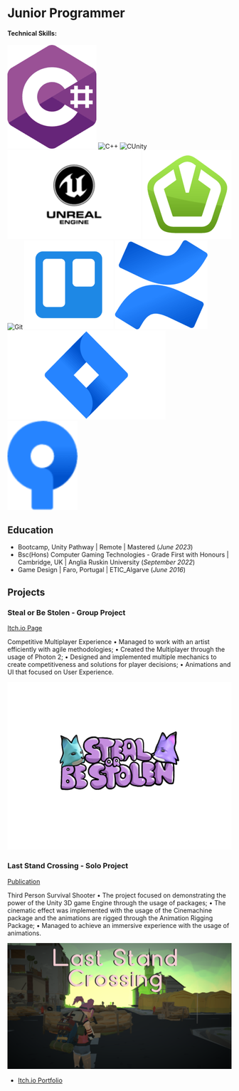 # Junior Programmer

#### Technical Skills:
![C#](/assets/img/csharp_logo.png)
![C++](/assets/img/cplusplus_logo_.png)
![CUnity](/assets/img/unity_logo_.png)
![Unreal Engine](/assets/img/unreal_engline_logo.png)
![SFML](/assets/img/sfml_logo.png)
![Git](/assets/img/github_logo.png)
![Trello](/assets/img/trello_logo.png)
![Confluence](/assets/img/confluence_logo.png)
![Jira](/assets/img/jira_logo.png)
![SourceTree](/assets/img/sourcetree_logo.png)

## Education
- Bootcamp, Unity Pathway | Remote | Mastered (_June 2023_)	
- Bsc(Hons) Computer Gaming Technologies - Grade First with Honours | Cambridge, UK | Anglia Ruskin University (_September 2022_)           		
- Game Design | Faro, Portugal | ETIC_Algarve (_June 2016_)

## Projects
###  Steal or Be Stolen - Group Project
[Itch.io Page](https://ishkorubsky.itch.io/steal-or-be-stolen)

 Competitive Multiplayer Experience
 •    Managed to work with an artist efficiently with agile methodologies;
 •    Created the Multiplayer through the usage of Photon 2;
 •    Designed and implemented multiple mechanics to create competitiveness and
 solutions for player decisions;
 • Animations and UI that focused on User Experience.

![Game Logo](/assets/img/steal_or_be_stolen.png)

### Last Stand Crossing - Solo Project
[Publication](https://ishkorubsky.itch.io/last-stand-crossing)

Third Person Survival Shooter
 • The project focused on demonstrating the power of the Unity 3D game 
Engine through the usage of packages;
 • The cinematic effect was implemented with the usage of the Cinemachine 
package and the animations are rigged through the Animation Rigging 
Package;
 •    Managed to achieve an immersive experience with the usage of animations.

![Game Logo](/assets/img/last_stand_crossing.png)

- [Itch.io Portfolio](https://ishkorubsky.itch.io)

<!--
**IShkorubsky/IShkorubsky** is a ✨ _special_ ✨ repository because its `README.md` (this file) appears on your GitHub profile.

Here are some ideas to get you started:

- 🔭 I’m currently working on ...
- 🌱 I’m currently learning ...
- 👯 I’m looking to collaborate on ...
- 🤔 I’m looking for help with ...
- 💬 Ask me about ...
- 📫 How to reach me: ...
- 😄 Pronouns: ...
- ⚡ Fun fact: ...
-->
